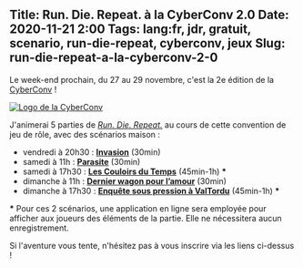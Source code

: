 Title: Run. Die. Repeat. à la CyberConv 2.0
Date: 2020-11-21 2:00
Tags: lang:fr, jdr, gratuit, scenario, run-die-repeat, cyberconv, jeux
Slug: run-die-repeat-a-la-cyberconv-2-0
---

Le week-end prochain, du 27 au 29 novembre, c'est la 2e édition de la [CyberConv](https://cyberconv.com/) !

[![Logo de la CyberConv](images/2020/11/cyberconv.jpg)](https://cyberconv.com/)

J'animerai 5 parties de [_Run. Die. Repeat._](tag/run-die-repeat.html) au cours de cette convention de jeu de rôle, avec des scénarios maison :

- vendredi à 20h30 : [**Invasion**](https://www.conventions-rolistes.org/jdr/parties/1619.html) (30min)
- samedi à 11h : [**Parasite**](https://www.conventions-rolistes.org/jdr/parties/1620.html) (30min)
- samedi à 17h30 : [**Les Couloirs du Temps**](https://www.conventions-rolistes.org/jdr/parties/1621.html) (45min-1h) **\***
- dimanche à 11h : [**Dernier wagon pour l’amour**](https://www.conventions-rolistes.org/jdr/parties/1622.html) (30min)
- dimanche à 17h30 : [**Enquête sous pression à ValTordu**](https://www.conventions-rolistes.org/jdr/parties/1623.html) (45min-1h) **\***

**\*** Pour ces 2 scénarios, une application en ligne sera employée pour afficher aux joueurs des éléments de la partie. Elle ne nécessitera aucun enregistrement.

Si l'aventure vous tente, n'hésitez pas à vous inscrire via les liens ci-dessus !
